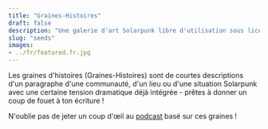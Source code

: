 ```yaml
---
title: "Graines-Histoires"
draft: false
description: "Une galerie d'art Solarpunk libre d'utilisation sous licences ouvertes"
slug: "seeds"
images:
- ../fr/featured.fr.jpg
---
```


Les graines d'histoires (Graines-Histoires) sont de courtes descriptions d'un paragraphe d'une communauté, d'un lieu ou d'une situation Solarpunk avec une certaine tension dramatique déjà intégrée - prêtes à donner un coup de fouet à ton écriture !

N'oublie pas de jeter un coup d'œil au [podcast](https://podcast.tomasino.org/) basé sur ces graines !

<br>
